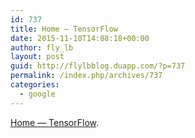 ```yaml
---
id: 737
title: Home — TensorFlow
date: 2015-11-10T14:08:18+00:00
author: fly_lb
layout: post
guid: http://flylbblog.duapp.com/?p=737
permalink: /index.php/archives/737
categories:
  - google
---
```

[Home — TensorFlow](http://tensorflow.org/).